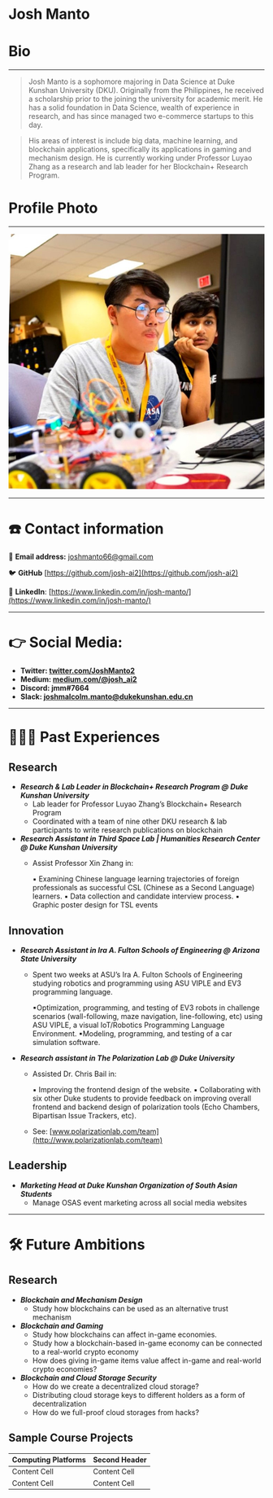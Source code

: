 # Josh Manto

# Bio

---

> Josh Manto is a sophomore majoring in Data Science at Duke Kunshan University (DKU). Originally from the Philippines, he received a scholarship prior to the joining the university for academic merit. He has a solid foundation in Data Science, wealth of experience in research, and has since managed two e-commerce startups to this day.
> 

> His areas of interest is include big data, machine learning, and blockchain applications, specifically its applications  in gaming and mechanism design. He is currently working under Professor Luyao Zhang as a research and lab leader for her Blockchain+ Research Program.
> 

# Profile Photo

---

![1642117298381.jpg](https://github.com/Rising-Stars-by-Sunshine/joshmanto/blob/main/1642117298381.jpg)

---

# ☎️ Contact information

📧 **Email address:** joshmanto66@gmail.com

🐦 **GitHub** [https://github.com/josh-ai2](https://github.com/josh-ai2)

🔗 **LinkedIn**: [https://www.linkedin.com/in/josh-manto/](https://www.linkedin.com/in/josh-manto/)

---

# 👉 Social Media:

- **Twitter: [twitter.com/JoshManto2](https://twitter.com/JoshManto2)**
- **Medium: [medium.com/@josh_ai2](http://medium.com/@josh_ai2)**
- **Discord: jmm#7664**
- **Slack: [joshmalcolm.manto@dukekunshan.edu.cn](mailto:joshmalcolm.manto@dukekunshan.edu.cn)**

---

# **👩🏻‍💻** Past Experiences

## Research

- ***Research & Lab Leader in Blockchain+ Research Program @ Duke Kunshan University***
    - Lab leader for Professor Luyao Zhang’s Blockchain+ Research Program
    - Coordinated with a team of nine other DKU research & lab participants to write research publications on blockchain
- ***Research Assistant in Third Space Lab | Humanities Research Center @ Duke Kunshan University***
    - Assist Professor Xin Zhang in:
        
        ▪ Examining Chinese language learning trajectories of foreign professionals as successful
        CSL (Chinese as a Second Language) learners.
        ▪ Data collection and candidate interview process.
        ▪ Graphic poster design for TSL events
        

## Innovation

- ***Research Assistant in Ira A. Fulton Schools of Engineering @ Arizona State University***
    - Spent two weeks at ASU’s Ira A. Fulton Schools of Engineering studying robotics and
    programming using ASU VIPLE and EV3 programming language.
        
        ▪Optimization, programming, and testing of EV3 robots in challenge scenarios
        (wall-following, maze navigation, line-following, etc) using ASU VIPLE, a visual IoT/Robotics Programming Language Environment.
        ▪Modeling, programming, and testing of a car simulation software.
        
- ***Research assistant in The Polarization Lab @ Duke University***
    - Assisted Dr. Chris Bail in:
        
        ▪ Improving the frontend design of the website.
        ▪ Collaborating with six other Duke students to provide feedback on improving overall frontend and backend design of polarization tools (Echo Chambers, Bipartisan Issue
        Trackers, etc).
        
    - See: [www.polarizationlab.com/team](http://www.polarizationlab.com/team)

## Leadership

- ***Marketing Head at Duke Kunshan Organization of South Asian Students***
    - Manage OSAS event marketing across all social media websites

---

# 🛠 Future Ambitions

## Research

- ***Blockchain and Mechanism Design***
    - Study how blockchains can be used as an alternative trust mechanism
- ***Blockchain and Gaming***
    - Study how blockchains can affect in-game economies.
    - Study how a blockchain-based in-game economy can be connected to a real-world crypto economy
    - How does giving in-game items value affect in-game and real-world crypto economies?
- ***Blockchain and Cloud Storage Security***
    - How do we create a decentralized cloud storage?
    - Distributing cloud storage keys to different holders as a form of decentralization
    - How do we full-proof cloud storages from hacks?

## Sample Course Projects
| Computing Platforms | Second Header |
| ------------- | ------------- |
| Content Cell  | Content Cell  |
| Content Cell  | Content Cell  |


